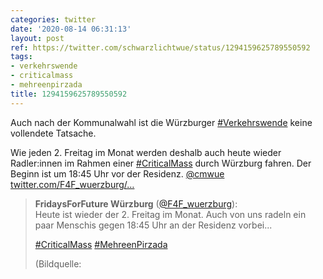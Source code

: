 ```yaml
---
categories: twitter
date: '2020-08-14 06:31:13'
layout: post
ref: https://twitter.com/schwarzlichtwue/status/1294159625789550592
tags:
- verkehrswende
- criticalmass
- mehreenpirzada
title: 1294159625789550592
---
```

Auch nach der Kommunalwahl ist die Würzburger [#Verkehrswende](/t/verkehrswende) keine vollendete Tatsache.



Wie jeden 2. Freitag im Monat werden deshalb auch heute wieder Radler:innen im Rahmen einer [#CriticalMass](/t/criticalmass) durch Würzburg fahren. Der Beginn ist um 18:45 Uhr vor der Residenz. [@cmwue](https://twitter.com/cmwue) [twitter.com/F4F_wuerzburg/…](https://twitter.com/F4F_wuerzburg/status/1294039127600570368)
> <b>FridaysForFuture Würzburg</b> ([@F4F_wuerzburg](https://twitter.com/F4F_wuerzburg)):  
>Heute ist wieder der 2. Freitag im Monat. Auch von uns radeln ein paar Menschis gegen 18:45 Uhr an der Residenz vorbei...  
>  
>  
>  
>[#CriticalMass](/t/criticalmass) [#MehreenPirzada](/t/mehreenpirzada)   
>  
>  
>  
>(Bildquelle:    

